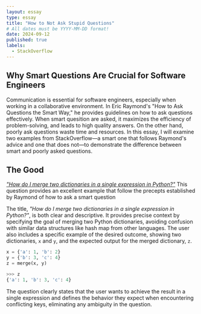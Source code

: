 ```yaml
---
layout: essay
type: essay
title: "How to Not Ask Stupid Questions"
# All dates must be YYYY-MM-DD format!
date: 2024-09-12
published: true
labels:
  - StackOverflow
---
```


## Why Smart Questions Are Crucial for Software Engineers
Communication is essential for software engineers, especially when working in a collaborative environment. In Eric Raymond's "How to Ask Questions the Smart Way," he provides guidelines on how to ask questions effectively. When smart quesition are asked, it maximizes the efficiency of problem-solving, and leads to high quality answers. On the other hand, poorly ask questions waste time and resources. In this essay, I will examine two examples from StackOverflow—a smart one that follows Raymond's advice and one that does not—to demonstrate the difference between smart and poorly asked questions.

## The Good
<i>["How do I merge two dictionaries in a single expression in Python?"](https://stackoverflow.com/questions/38987/how-do-i-merge-two-dictionaries-in-a-single-expression-in-python)</i> This question provides an excellent example that follow the precepts established by Raymond of how to ask a smart question 

The title, <i>"How do I merge two dictionaries in a single expression in Python?"</i>, is both clear and descriptive. It provides precise context by specifying the goal of merging two Python dictionaries, avoiding confusion with similar data structures like hash map from other languages. The user also includes a specific example of the desired outcome, showing two dictionaries, `x` and `y`, and the expected output for the merged dictionary, `z`.
```python
x = {'a': 1, 'b': 2}
y = {'b': 3, 'c': 4}
z = merge(x, y)

>>> z
{'a': 1, 'b': 3, 'c': 4}
```
The question clearly states that the user wants to achieve the result in a single expression and defines the behavior they expect when encountering conflicting keys, eliminating any ambiguity in the question.